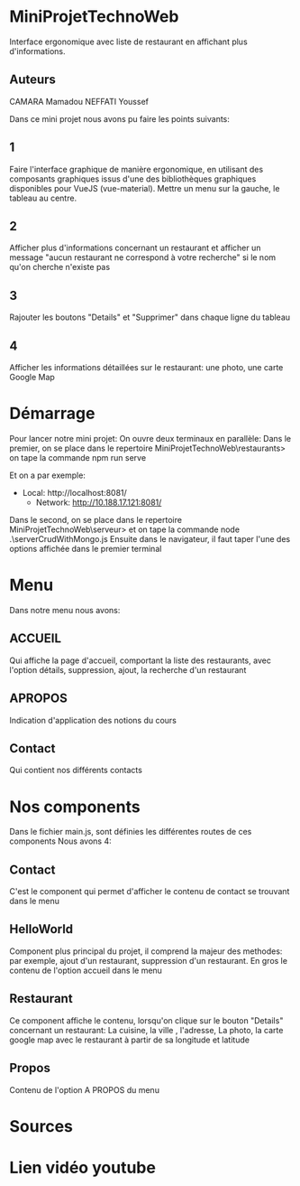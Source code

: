 # MiniProjetTechnoWeb
Interface ergonomique avec liste de restaurant en affichant plus d'informations.
## Auteurs
CAMARA Mamadou
NEFFATI Youssef

Dans ce mini projet nous avons pu faire les points suivants:
## 1
Faire l'interface graphique de manière ergonomique, en utilisant des composants graphiques issus d'une des bibliothèques graphiques disponibles pour VueJS (vue-material). 
Mettre un menu sur la gauche, le tableau au centre.
## 2
Afficher plus d'informations concernant un restaurant et afficher un message "aucun restaurant ne correspond à votre recherche" si le nom qu'on cherche n'existe pas
## 3
Rajouter les boutons "Details" et "Supprimer" dans chaque ligne du tableau
## 4
Afficher les informations détaillées sur le restaurant: une photo, une carte Google Map

# Démarrage
Pour lancer notre mini projet:
On ouvre deux terminaux en parallèle:
Dans le premier, on se place dans le repertoire MiniProjetTechnoWeb\restaurants> 
on tape la commande npm run serve

Et on a par exemple:
- Local:   http://localhost:8081/
  - Network: http://10.188.17.121:8081/

Dans le second, on se place dans le repertoire MiniProjetTechnoWeb\serveur> 
et on tape la commande node .\serverCrudWithMongo.js
Ensuite dans le navigateur, il faut taper l'une des options affichée dans le premier terminal

# Menu
Dans notre menu nous avons:
## ACCUEIL
Qui affiche la page d'accueil, comportant la liste des restaurants, avec l'option détails, suppression, ajout, la recherche d'un restaurant
 
## APROPOS
Indication d'application des notions du cours

## Contact
Qui contient nos différents contacts

# Nos components
Dans le fichier main.js, sont définies les différentes routes de ces components
Nous avons 4:
## Contact
C'est le component qui permet d'afficher le contenu de contact se trouvant dans le menu

## HelloWorld
Component plus principal du projet, il comprend la majeur des methodes:
par exemple, ajout d'un restaurant, suppression d'un restaurant.
En gros le contenu de l'option accueil dans le menu
## Restaurant
Ce component affiche le contenu, lorsqu'on clique sur le bouton "Details" concernant un restaurant:
La cuisine, la ville , l'adresse, La photo, la carte google map avec le restaurant à partir de sa longitude et latitude
## Propos
Contenu de l'option A PROPOS du menu
# Sources

# Lien vidéo youtube
